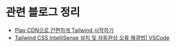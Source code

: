 # 관련 블로그 정리
- [Play CDN으로 간편하게 Tailwind 시작하기](https://www.daleseo.com/tailwind-play/)
- [Tailwind CSS IntelliSense 설치 및 자동완성 오류 해결법| VSCode](https://newstroyblog.tistory.com/497)